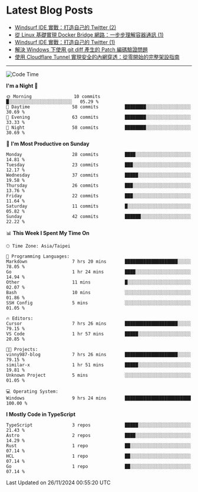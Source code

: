 # Latest Blog Posts
<!-- BLOG-POST-LIST:START -->
- [Windsurf IDE 實戰：打造自己的 Twitter &lpar;2&rpar;](https://www.vinny987.xyz/blog/2024/practical-windsurf-ide-building-your-own-twitter-2/)
- [從 Linux 基礎實現 Docker Bridge 網路：一步步理解容器通訊 &lpar;1&rpar;](https://www.vinny987.xyz/blog/2024/building-docker-style-bridge-networks-from-scratch-a-linux-network-deep-dive-1/)
- [Windsurf IDE 實戰：打造自己的 Twitter &lpar;1&rpar;](https://www.vinny987.xyz/blog/2024/practical-windsurf-ide-building-your-own-twitter-1/)
- [解決 Windows 下使用 git diff 產生的 Patch 編碼驗證問題](https://www.vinny987.xyz/blog/2024/fixing-git-patch-encoding-validation-issues-when-using-git-diff-on-windows/)
- [使用 Cloudflare Tunnel 實現安全的內網穿透：從零開始的完整架設指南](https://www.vinny987.xyz/blog/2024/secure-local-server-exposure-with-cloudflare-tunnel-a-complete-setup-guide-from-scratch/)
<!-- BLOG-POST-LIST:END -->

---

<!--START_SECTION:waka-->
![Code Time](http://img.shields.io/badge/Code%20Time-447%20hrs%2038%20mins-blue)

**I'm a Night 🦉** 

```text
🌞 Morning                10 commits          █░░░░░░░░░░░░░░░░░░░░░░░░   05.29 % 
🌆 Daytime                58 commits          ████████░░░░░░░░░░░░░░░░░   30.69 % 
🌃 Evening                63 commits          ████████░░░░░░░░░░░░░░░░░   33.33 % 
🌙 Night                  58 commits          ████████░░░░░░░░░░░░░░░░░   30.69 % 
```
📅 **I'm Most Productive on Sunday** 

```text
Monday                   28 commits          ████░░░░░░░░░░░░░░░░░░░░░   14.81 % 
Tuesday                  23 commits          ███░░░░░░░░░░░░░░░░░░░░░░   12.17 % 
Wednesday                37 commits          █████░░░░░░░░░░░░░░░░░░░░   19.58 % 
Thursday                 26 commits          ███░░░░░░░░░░░░░░░░░░░░░░   13.76 % 
Friday                   22 commits          ███░░░░░░░░░░░░░░░░░░░░░░   11.64 % 
Saturday                 11 commits          █░░░░░░░░░░░░░░░░░░░░░░░░   05.82 % 
Sunday                   42 commits          ██████░░░░░░░░░░░░░░░░░░░   22.22 % 
```


📊 **This Week I Spent My Time On** 

```text
🕑︎ Time Zone: Asia/Taipei

💬 Programming Languages: 
Markdown                 7 hrs 20 mins       ████████████████████░░░░░   78.05 % 
Go                       1 hr 24 mins        ████░░░░░░░░░░░░░░░░░░░░░   14.94 % 
Other                    11 mins             █░░░░░░░░░░░░░░░░░░░░░░░░   02.07 % 
Bash                     10 mins             ░░░░░░░░░░░░░░░░░░░░░░░░░   01.86 % 
SSH Config               5 mins              ░░░░░░░░░░░░░░░░░░░░░░░░░   01.05 % 

🔥 Editors: 
Cursor                   7 hrs 26 mins       ████████████████████░░░░░   79.15 % 
VS Code                  1 hr 57 mins        █████░░░░░░░░░░░░░░░░░░░░   20.85 % 

🐱‍💻 Projects: 
vinny987-blog            7 hrs 26 mins       ████████████████████░░░░░   79.15 % 
similar-x                1 hr 51 mins        █████░░░░░░░░░░░░░░░░░░░░   19.81 % 
Unknown Project          5 mins              ░░░░░░░░░░░░░░░░░░░░░░░░░   01.05 % 

💻 Operating System: 
Windows                  9 hrs 24 mins       █████████████████████████   100.00 % 
```

**I Mostly Code in TypeScript** 

```text
TypeScript               3 repos             █████░░░░░░░░░░░░░░░░░░░░   21.43 % 
Astro                    2 repos             ████░░░░░░░░░░░░░░░░░░░░░   14.29 % 
Rust                     1 repo              ██░░░░░░░░░░░░░░░░░░░░░░░   07.14 % 
HCL                      1 repo              ██░░░░░░░░░░░░░░░░░░░░░░░   07.14 % 
Go                       1 repo              ██░░░░░░░░░░░░░░░░░░░░░░░   07.14 % 
```




 Last Updated on 26/11/2024 00:55:20 UTC
<!--END_SECTION:waka-->

<!--
**vincent97277/vincent97277** is a ✨ _special_ ✨ repository because its `README.md` (this file) appears on your GitHub profile.

Here are some ideas to get you started:

- 🔭 I’m currently working on ...
- 🌱 I’m currently learning ...
- 👯 I’m looking to collaborate on ...
- 🤔 I’m looking for help with ...
- 💬 Ask me about ...
- 📫 How to reach me: ...
- 😄 Pronouns: ...
- ⚡ Fun fact: ...
-->
